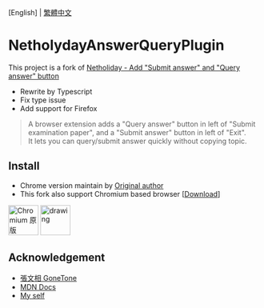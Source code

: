 [English] | [繁體中文](https://github.com/momu54/NetholidayAnswerQuery/blob/master/README_TW.md)

# NetholydayAnswerQueryPlugin

This project is a fork of [Netholiday - Add "Submit answer" and "Query answer" button](https://github.com/NHDAS/chrome-extension_answer-query-button-add)

-   Rewrite by Typescript
-   Fix type issue
-   Add support for Firefox

> A browser extension adds a "Query answer" button in left of "Submit examination paper", and a "Submit answer" button in left of "Exit".  
> It lets you can query/submit answer quickly without copying topic.

## Install

-   Chrome version maintain by [Original author](https://github.com/GoneTone)
-   This fork also support Chromium based browser \[[Download](https://github.com/momu54/NetholidayAnswerQuery/releases/latest)\]

[<img src="https://storage.googleapis.com/web-dev-uploads/image/WlD8wC6g8khYWPJUsQceQkhXSlv1/HRs9MPufa1J1h5glNhut.png" alt="Chromium 原版" height="60"/>](https://chrome.google.com/webstore/detail/figcebmonllniaklhhjimjlgndjlgchd)
[<img src="https://blog.mozilla.org/addons/files/2015/11/get-the-addon.png" alt="drawing" height="60"/>](https://github.com/momu54/NetholidayAnswerQuery/releases/latest)

## Acknowledgement

-   [張文相 GoneTone](https://github.com/GoneTone)
-   [MDN Docs](https://developer.mozilla.org/en-US/)
-   [My self](https://momu54.cf/)
